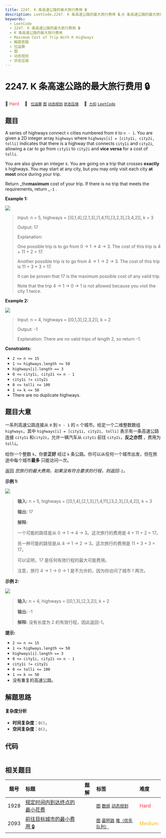 ```yaml
---
title: 2247. K 条高速公路的最大旅行费用 🔒
description: LeetCode,2247. K 条高速公路的最大旅行费用 🔒,K 条高速公路的最大旅行费用,Maximum Cost of Trip With K Highways,解题思路,位运算,图,动态规划,状态压缩
keywords:
  - LeetCode
  - 2247. K 条高速公路的最大旅行费用 🔒
  - K 条高速公路的最大旅行费用
  - Maximum Cost of Trip With K Highways
  - 解题思路
  - 位运算
  - 图
  - 动态规划
  - 状态压缩
---
```


# 2247. K 条高速公路的最大旅行费用 🔒

🔴 <font color=#ff334b>Hard</font>&emsp; 🔖&ensp; [`位运算`](/tag/bit-manipulation.md) [`图`](/tag/graph.md) [`动态规划`](/tag/dynamic-programming.md) [`状态压缩`](/tag/bitmask.md)&emsp; 🔗&ensp;[`力扣`](https://leetcode.cn/problems/maximum-cost-of-trip-with-k-highways) [`LeetCode`](https://leetcode.com/problems/maximum-cost-of-trip-with-k-highways)

## 题目

A series of highways connect `n` cities numbered from `0` to `n - 1`. You are
given a 2D integer array `highways` where `highways[i] = [city1i, city2i,
tolli]` indicates that there is a highway that connects `city1i` and `city2i`,
allowing a car to go from `city1i` to `city2i` and **vice versa** for a cost
of `tolli`.

You are also given an integer `k`. You are going on a trip that crosses
**exactly** `k` highways. You may start at any city, but you may only visit
each city **at most** once during your trip.

Return _the**maximum** cost of your trip. If there is no trip that meets the
requirements, return _`-1` _._



**Example 1:**

![](https://fastly.jsdelivr.net/gh/doocs/leetcode@main/solution/2200-2299/2247.Maximum%20Cost%20of%20Trip%20With%20K%20Highways/images/image-20220418173304-1.png)

> Input: n = 5, highways = [[0,1,4],[2,1,3],[1,4,11],[3,2,3],[3,4,2]], k = 3
> 
> Output: 17
> 
> Explanation:
> 
> One possible trip is to go from 0 -> 1 -> 4 -> 3. The cost of this trip is 4 + 11 + 2 = 17.
> 
> Another possible trip is to go from 4 -> 1 -> 2 -> 3. The cost of this trip is 11 + 3 + 3 = 17.
> 
> It can be proven that 17 is the maximum possible cost of any valid trip.
> 
> 
> 
> Note that the trip 4 -> 1 -> 0 -> 1 is not allowed because you visit the city 1 twice.
> 
> 

**Example 2:**

![](https://fastly.jsdelivr.net/gh/doocs/leetcode@main/solution/2200-2299/2247.Maximum%20Cost%20of%20Trip%20With%20K%20Highways/images/image-20220418173342-2.png)

> Input: n = 4, highways = [[0,1,3],[2,3,2]], k = 2
> 
> Output: -1
> 
> Explanation: There are no valid trips of length 2, so return -1.

**Constraints:**

  * `2 <= n <= 15`
  * `1 <= highways.length <= 50`
  * `highways[i].length == 3`
  * `0 <= city1i, city2i <= n - 1`
  * `city1i != city2i`
  * `0 <= tolli <= 100`
  * `1 <= k <= 50`
  * There are no duplicate highways.


## 题目大意

一系列高速公路连接从 `0` 到 `n - 1` 的 `n` 个城市。给定一个二维整数数组 `highways`，其中 `highways[i] =
[city1i, city2i, tolli]` 表示有一条高速公路连接 `city1i` 和`city2i`，允许一辆汽车从 `city1i` 前往
`city2i`，**反之亦然** ，费用为 `tolli`。

给你一个整数 `k`，你要**正好** 经过 `k` 条公路。你可以从任何一个城市出发，但在旅途中每个城市**最多** 只能访问一次。

返回 _您旅行的最大费用。如果没有符合要求的行程，则返回`-1`。_

**示例 1:**

![](https://fastly.jsdelivr.net/gh/doocs/leetcode@main/solution/2200-2299/2247.Maximum%20Cost%20of%20Trip%20With%20K%20Highways/images/image-20220418173304-1.png)

> 
> 
> 
> 
> 
> **输入:** n = 5, highways = [[0,1,4],[2,1,3],[1,4,11],[3,2,3],[3,4,2]], k = 3
> 
> **输出:** 17
> 
> **解释:**
> 
> 一个可能的路径是从 0 -> 1 -> 4 -> 3。这次旅行的费用是 4 + 11 + 2 = 17。
> 
> 另一种可能的路径是从 4 -> 1 -> 2 -> 3。这次旅行的费用是 11 + 3 + 3 = 17。
> 
> 可以证明，17 是任何有效行程的最大可能费用。
> 
> 注意，旅行 4 -> 1 -> 0 -> 1 是不允许的，因为你访问了城市 1 两次。
> 
> 



**示例 2:**

![](https://fastly.jsdelivr.net/gh/doocs/leetcode@main/solution/2200-2299/2247.Maximum%20Cost%20of%20Trip%20With%20K%20Highways/images/image-20220418173342-2.png)

> 
> 
> 
> 
> 
> **输入:** n = 4, highways = [[0,1,3],[2,3,2]], k = 2
> 
> **输出:** -1
> 
> **解释:** 没有长度为 2 的有效行程，因此返回-1。
> 
> 



**提示:**

  * `2 <= n <= 15`
  * `1 <= highways.length <= 50`
  * `highways[i].length == 3`
  * `0 <= city1i, city2i <= n - 1`
  * `city1i != city2i`
  * `0 <= tolli <= 100`
  * `1 <= k <= 50`
  * 没有重复的高速公路。


## 解题思路

#### 复杂度分析

- **时间复杂度**：`O()`，
- **空间复杂度**：`O()`，

## 代码

```javascript

```

## 相关题目

<!-- prettier-ignore -->
| 题号 | 标题 | 题解 | 标签 | 难度 |
| :------: | :------ | :------: | :------ | :------ |
| 1928 | [规定时间内到达终点的最小花费](https://leetcode.com/problems/minimum-cost-to-reach-destination-in-time) |  |  [`图`](/tag/graph.md) [`数组`](/tag/array.md) [`动态规划`](/tag/dynamic-programming.md) | <font color=#ff334b>Hard</font> |
| 2093 | [前往目标城市的最小费用 🔒](https://leetcode.com/problems/minimum-cost-to-reach-city-with-discounts) |  |  [`图`](/tag/graph.md) [`最短路`](/tag/shortest-path.md) [`堆（优先队列）`](/tag/heap-priority-queue.md) | <font color=#ffb800>Medium</font> |